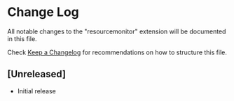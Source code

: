 # Change Log

All notable changes to the "resourcemonitor" extension will be documented in this file.

Check [Keep a Changelog](http://keepachangelog.com/) for recommendations on how to structure this file.

## [Unreleased]

- Initial release